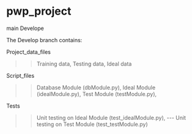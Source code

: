 # pwp_project

main
Develope

The Develop branch contains:

Project_data_files
>> Training data,
>> Testing data,
>> Ideal data

Script_files
>> Database Module (dbModule.py),
    Ideal Module (idealModule.py),
    Test Module (testModule.py),

Tests
>> Unit testing on Ideal Module (test_idealModule.py),
	--- Unit testing on Test Module (test_testModule.py)
